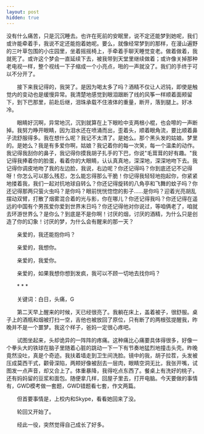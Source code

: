```yaml
---
layout: post
hidden: true
---
```


没有什么痛苦，只是沉沉睡去。也许在死前的安眠里，说不定还能梦到她呢，我们或许能牵着手，我说不定还能抱着她呢。要么，就像经常梦到的那样，在漫山遍野的三叶草包围的小庄园里，坐着摇摇椅上，手牵着手聊天睡觉变老。做着做着，我就死了。或许这个梦会一直延续下去，被我带到天堂里继续做着；或许像关掉那种老电视一样，整个视线一下子缩成一个小亮点，啪的一声就没了。我们的手终于可以不分开了。

　　接下来我记得的，我哭了。是因为喝太多了吗？酒精不仅让人迟钝，即使是触觉内的变动也是缓慢异常。我清楚地感觉到眼泪跟断了线的风筝一样顺着面颊留下，到下巴那里，前赴后继，泪珠承载不住液体的重量，断开，落到腿上。好冰冷。

　　眼睛好沉啊，异常地沉，沉到就算在上下眼睑中支两根小棍，也会嚓的一声断掉。我努力睁开眼睛，因为泪水还在喷涌而出，歪着头，顺着眼角流，要比顺着鼻子流舒服得多。我在想什么呢？我记不太清了。是她么。那个黑头发的姑娘。梦里的。是她么？我是有多爱你啊，姑娘？我记着你的每一次笑，每一个温柔的动作。我记得我刮你的鼻子，我记得你摸我胡子扎手的下巴，你说"毛茸茸的好有趣。"我记得我捧着你的脸蛋，看着你的大眼睛，认认真真地，深深地，深深地吻下去。我记得你调皮地吻了我的左边脸，我说，右边呢？你还记得吗？你到底还记不记得呀！你怎么可以那么残忍，怎么能忘得那么干脆！你记得我轻轻地抱起你，你紧紧地搂着我，我们一起对抗地球自转么？你还记得旋转的八角亭和飞舞的蚊子吗？你还记得那两只萤火虫吗？是你吗？眼前恍恍惚惚的影子……是你吗？迎着光亮胡乱摆动双臂，打散了烟雾混合着的光与影，你在哪儿？你还记得我吗？你还记得在遥远的中国有个男孩爱你爱到世界末日吗？你还记得他对你说过，等咱俩老了，咱就去环游世界么？是你么？到底是不是你啊！讨厌的烟，讨厌的酒精，为什么只是创造了你的幻象！讨厌的梦，为什么会有醒来的那一天？

　　亲爱的，我还能抱你吗？

　　亲爱的，我想你。

　　亲爱的，我爱你。

　　亲爱的，如果我想你想到发疯，我可以不顾一切地去找你吗？

　　\* \* *

　　关键词：白日，头痛，G

　　第二天早上醒来的时候，天已经很亮了。我躺在床上，盖着被子，很舒服。桌子上的酒瓶和烟被打扫一空，吉他也被放回了原位，只有断了的两根弦提醒我，昨晚并不是一个噩梦。我这个样子，爸妈一定很心疼吧。

　　试图坐起来，头却诡异的一阵阵的疼痛。这种痛比心痛要具体得很多，好像一个拳头大的铁球在脑子里随着心脏的跳动一下一下有节奏地猛烈地撞击头壳。昨晚竟然没吐，真是个奇迹。我扶着墙走到卫生间洗脸。镜中的我，胡子拉茬，头发被压成莫西干式，颧骨深陷，两颊好像被刮去一层肉，眼睛空洞无比，我张开嘴，试图发一点声音，却又合上了。体重暴降，我得吃点东西了。餐桌上有洗好的桃子，还有妈妈留的豆浆和面包。随便拿几样，回屋子里去，打开电脑。今天要做的事情有，GWD模考做一套题，GWD错题看七套，作文两篇。

　　但首要事情是，上校内和Skype，看看她回来了没。

　　轮回又开始了。

　　经此一役，突然觉得自己成长了好多。